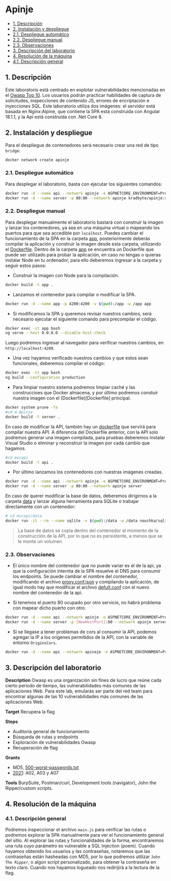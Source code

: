 # Apinje

- [1. Descripción](#1-descripción)
- [2. Instalación y despliegue](#2-instalación-y-despliegue)
- [2.1. Despliegue automático](#21-despliegue-automático)
- [2.2. Despliegue manual](#22-despliegue-manual)
- [2.3. Observaciones](#23-observaciones)
- [3. Descripción del laboratorio](#3-descripción-del-laboratorio)
- [4. Resolución de la máquina](#4-resolución-de-la-máquina)
- [4.1. Descripción general](#41-descripción-general)

## 1. Descripción

Este laboratorio está centrado en explotar vulnerabilidades mencionadas en el [Owasp Top 10](https://owasp.org/www-project-top-ten). Los usuarios podrán practicar habilidades de captura de solicitudes, inspecciones de contenido JS, errores de encriptación e inyecciones SQL. Este laboratorio utiliza dos imágenes: el servidor está basada en Nginx:Alpine, que contiene la SPA está construida con Angular 18.1.1, y la Api está construida con .Net Core 8.

## 2. Instalación y despliegue

Para el despliegue de contenedores será necesario crear una red de tipo `bridge`:

```bash
docker network create apinje
```

### 2.1. Despliegue automático

Para desplegar el laboratorio, basta con ejecutar los siguientes comandos:

```bash
docker run -d --name api --network apinje -e ASPNETCORE_ENVIRONMENT=Production kradbyte/apinje:api
docker run -d --name server -p 80:80 --network apinje kradbyte/apinje:server
```

### 2.2. Despliegue manual

Para desplegar manualmente el laboratorio bastará con construir la imagen y lanzar los contenedores, ya sea en una máquina virtual o mapeando los puertos para que sea accedible por `localhost`. Puedes cambiar el funcionamiento de la SPA en la carpeta [app](app), posteriormente deberás compilar la aplicación y construir la imagen desde esta carpeta, utilizando el [Dockerfile](Dockerfile).
Dentro de la carpeta [app](app) se encuentra un Dockerfile que puede ser utilizado para probar la aplicación, en caso no tengas o quieras instalar Node en tu ordenador, para ello deberemos ingresar a la carpeta y seguir estos pasos:

- Construir la imagen con Node para la compilación.

```bash
docker build -t app .
```

- Lanzamos el contenedor para compilar o modificar la SPA.

```bash
docker run -d --name app -p 4200:4200 -v $(pwd):/app -w /app app
```

- Si modificamos la SPA y queremos revisar nuestros cambios, será necesario ejecutar el siguiente comando para precompilar el código.

```bash
docker exec -it app bash
ng serve --host 0.0.0.0 --disable-host-check
```

Luego podremos ingresar al navegador para verificar nuestros cambios, en `http://localhost:4200`.

- Una vez hayamos verificado nuestros cambios y que estos sean funcionales, deberemos compilar el código:

```bash
docker exec -it app bash
ng build --configuration production
```

- Para limpiar nuestro sistema podremos limpiar caché y las construccioes que Docker almacena, y por último podremos constuir nuestra imagen con el (Dockerfile)[Dockerfile] principal.

```bash
docker system prune -fa
#cd 4-Apinje
docker build -t server .
```

En caso de modificar la API, también hay un [dockerfile](minimalapi/Dockerfile) que servirá para compilar nuestra API. A diferencia del Dockerfile anterior, con la API solo podremos generar una imagen compilada, para pruebas deberemos instalar Visual Studio o eliminar y reconstruir la imagen por cada cambio que hagamos.

```bash
#cd mvcapi
docker build -t api .
```

- Por último lanzamos los contenedores con nuestras imágenes creadas.

```bash
docker run -d --name api --network apinje -e ASPNETCORE_ENVIRONMENT=Production api
docker run -d --name server -p 80:80 --network apinje server
```

En caso de querer modificar la base de datos, deberemos dirigirnos a la carpeta [data](mvcapi/data) y lanzar alguna herramienta para SQLite o trabajar directamente con un contenedor:

```bash
# cd mvcapi/data
docker run -it --rm --name sqlite -v $(pwd):/data -w /data nouchka/sqlite3 mydatabase.db
```

> La base de datos se copia dentro del contenedor al momento de la construcción de la API, por lo que no es persistente, a menos que se le monte un volumen.

### 2.3. Observaciones

- El único nombre del contenedor que no puede variar es el de la api, ya que la configuración internta de la SPA resuelve el DNS para consumir los endpoints. Se puede cambiar el nombre del contenedor, modificando el archivo [proxy.conf.json](app/src/proxy.conf.json) y compilando la aplicación, de igual modo hay que modificar el archivo [defult.conf](default.conf) con el nuevo nombre del contenedor de la api.

- Si tenemos el puerto 80 ocupado por otro servicio, no habrá problema con mapear dicho puerto con otro.

```bash
docker run -d --name api --network apinje -e ASPNETCORE_ENVIRONMENT=Production api
docker run -d --name server -p [NewHostPort]:80 --network apinje server
```

- Si se llegase a tener problemas de cors al consumir la API, podemos agregar la IP a los orígenes permitidos de la API, con la variable de entorno `OriginsCors`.

```bash
docker run -d --name api --network apinaje -e ASPNETCORE_ENVIRONMENT=Production -e OriginsCors=http://[IpClient]:[PortClient] kradbyte/apinaje:api
```

## 3. Descripción del laboratorio

**Description**
Owasp es una organización sin fines de lucro que reúne cada cierto período de tiempo, las vulnerabilidades más comunes de las aplicaciones Web. Para este lab, emularás ser parte del red team para encontrar algunas de las 10 vulnerabilidades más comunes de las aplicaciones Web.

**Target**
Recupera la flag

**Steps**
- Auditoría general de funcionamiento
- Búsqueda de rutas y endpoints
- Exploración de vulnerabilidades Owasp
- Recuperación de flag

**Grants**
- MD5, [500-worst-passwords.txt](https://github.com/danielmiessler/SecLists/blob/master/Passwords/Common-Credentials/500-worst-passwords.txt)
- [2021](https://owasp.org/www-project-top-ten/): A02, A03 y A07

**Tools**
BurpSuite, Postman/curl, Development tools (navigator), John the Ripper/custom scripts.

## 4. Resolución de la máquina

### 4.1. Descripción general

Podremos inspeccionar el archivo `main.js` para verificar las rutas o podremos explorar la SPA manualmente para ver el funcionamiento general del sitio. Al explorar las rutas y funcionalidades de la forma, encontraremos una ruta cuyo parámetro es vulnerable a SQL Injection (poem). Cuando hayamos obtenido los usuarios y las contraseñas, notaremos que las contraseñas están hasheadas con MD5, por lo que podremos utilizar `John The Ripper`, o algún script personalizado, para obtener la contraseña en texto claro. Cuando nos hayamos logueado nos redirijirá a la lectura de la flag.
